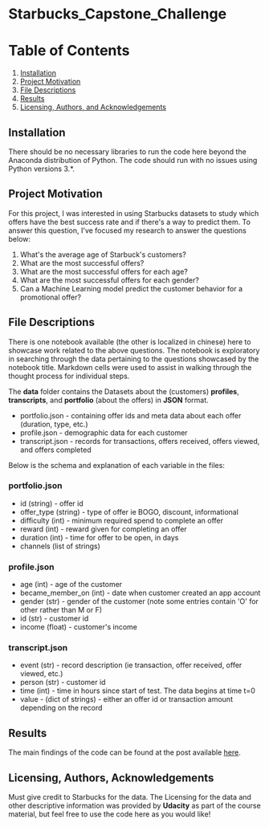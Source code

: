 # Starbucks_Capstone_Challenge
 
# Table of Contents
1. [Installation](#installation)
2. [Project Motivation](#motivation)
3. [File Descriptions](#files)
4. [Results](#results)
5. [Licensing, Authors, and Acknowledgements](#licensing)

## Installation <a name="installation"></a>

There should be no necessary libraries to run the code here beyond the Anaconda distribution of Python.  The code should run with no issues using Python versions 3.*.

## Project Motivation<a name="motivation"></a>

For this project, I was interested in using Starbucks datasets to study which offers have the best success rate and if there's a way to predict them. To answer this question, I've focused my research to answer the questions below:

1. What's the average age of Starbuck's customers?
2. What are the most successful offers?
3. What are the most successful offers for each age?
4. What are the most successful offers for each gender?
5. Can a Machine Learning model predict the customer behavior for a promotional offer?

## File Descriptions <a name="files"></a>

There is one notebook available (the other is localized in chinese) here to showcase work related to the above questions. The notebook is exploratory in searching through the data pertaining to the questions showcased by the notebook title. Markdown cells were used to assist in walking through the thought process for individual steps. 

The **data** folder contains the Datasets about the (customers) **profiles**, **transcripts**, and **portfolio** (about the offers) in **JSON** format.

- portfolio.json - containing offer ids and meta data about each offer (duration, type, etc.)
- profile.json - demographic data for each customer
- transcript.json - records for transactions, offers received, offers viewed, and offers completed

Below is the schema and explanation of each variable in the files:

### portfolio.json

- id (string) - offer id
- offer_type (string) - type of offer ie BOGO, discount, informational
- difficulty (int) - minimum required spend to complete an offer
- reward (int) - reward given for completing an offer
- duration (int) - time for offer to be open, in days
- channels (list of strings)

### profile.json

- age (int) - age of the customer
- became_member_on (int) - date when customer created an app account
- gender (str) - gender of the customer (note some entries contain 'O' for other rather than M or F)
- id (str) - customer id
- income (float) - customer's income

### transcript.json

- event (str) - record description (ie transaction, offer received, offer viewed, etc.)
- person (str) - customer id
- time (int) - time in hours since start of test. The data begins at time t=0
- value - (dict of strings) - either an offer id or transaction amount depending on the record

## Results<a name="results"></a>

The main findings of the code can be found at the post available [here]().

## Licensing, Authors, Acknowledgements<a name="licensing"></a>

Must give credit to Starbucks for the data. The Licensing for the data and other descriptive information was provided by **Udacity** as part of the course material, but feel free to use the code here as you would like!
